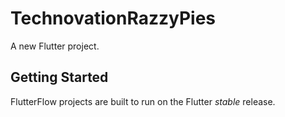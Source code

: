 # TechnovationRazzyPies

A new Flutter project.

## Getting Started

FlutterFlow projects are built to run on the Flutter _stable_ release.
